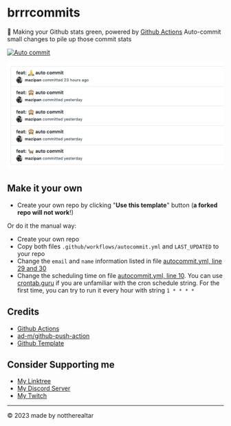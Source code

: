 # brrrcommits
🌳 Making your Github stats green, powered by [Github Actions](https://github.com/features/actions)
Auto-commit small changes to pile up those commit stats

[![Auto commit](https://github.com/nottherealtar/brrrcommits/workflows/brrr%20commit/badge.svg)](https://github.com/nottherealtar/brrrcommits/actions?query=workflow%3A%22brrrcommits%22)

![](screenshoot.png)

## Make it your own
- Create your own repo by clicking "**Use this template**" button (**a forked repo will not work**!)

Or do it the manual way:

- Create your own repo
- Copy both files `.github/workflows/autocommit.yml` and `LAST_UPDATED` to your repo
- Change the `email` and `name` information listed in file [autocommit.yml, line 29 and 30](https://github.com/nottherealtar/brrrcommits/tree/master/.github/workflows/autocommit.yml#L29)
- Change the scheduling time on file [autocommit.yml, line 10](https://github.com/nottherealtar/brrrcommits/tree/master/.github/workflows/autocommit.yml#L10). You can use [crontab.guru](https://crontab.guru/) if   you are unfamiliar with the cron schedule string. For the first time, you can try to run it every hour with string `1 * * * *`


## Credits
- [Github Actions](https://github.com/features/actions)
- [ad-m/github-push-action](https://github.com/ad-m/github-push-action)
- [Github Template](https://github.com/mazipan/auto-commit.git)

## Consider Supporting me

- [My Linktree](https://bit.ly/nottherealtar)
- [My Discord Server](https://bit.ly/3smqFxK)
- [My Twitch](https://bit.ly/tarstwitch)

---

© 2023 made by nottherealtar

